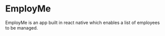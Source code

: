 # EmployMe

EmployMe is an app built in react native which enables a list of employees to be managed.
